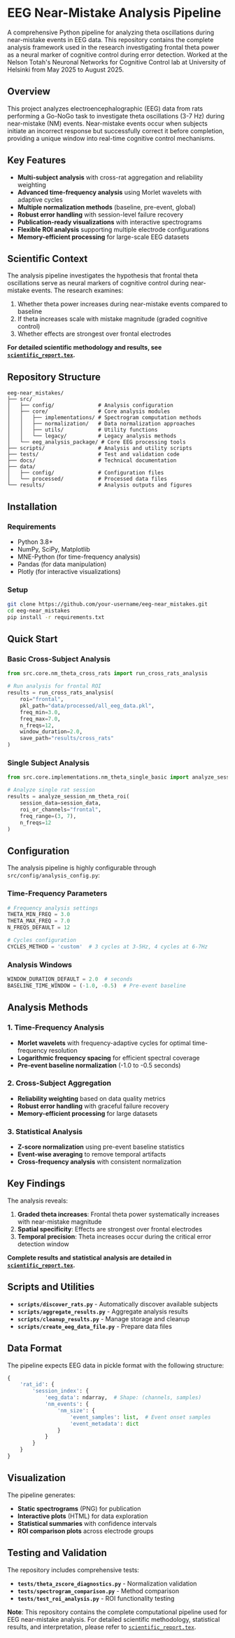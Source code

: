 # EEG Near-Mistake Analysis Pipeline

A comprehensive Python pipeline for analyzing theta oscillations during near-mistake events in EEG data. This repository contains the complete analysis framework used in the research investigating frontal theta power as a neural marker of cognitive control during error detection. Worked at the Nelson Totah's Neuronal Networks for Cognitive Control lab at University of Helsinki from May 2025 to August 2025.

## Overview

This project analyzes electroencephalographic (EEG) data from rats performing a Go-NoGo task to investigate theta oscillations (3-7 Hz) during near-mistake (NM) events. Near-mistake events occur when subjects initiate an incorrect response but successfully correct it before completion, providing a unique window into real-time cognitive control mechanisms.

## Key Features

- **Multi-subject analysis** with cross-rat aggregation and reliability weighting
- **Advanced time-frequency analysis** using Morlet wavelets with adaptive cycles
- **Multiple normalization methods** (baseline, pre-event, global)
- **Robust error handling** with session-level failure recovery
- **Publication-ready visualizations** with interactive spectrograms
- **Flexible ROI analysis** supporting multiple electrode configurations
- **Memory-efficient processing** for large-scale EEG datasets

## Scientific Context

The analysis pipeline investigates the hypothesis that frontal theta oscillations serve as neural markers of cognitive control during near-mistake events. The research examines:

1. Whether theta power increases during near-mistake events compared to baseline
2. If theta increases scale with mistake magnitude (graded cognitive control)
3. Whether effects are strongest over frontal electrodes

**For detailed scientific methodology and results, see [`scientific_report.tex`](scientific_report.tex).**

## Repository Structure

```
eeg-near_mistakes/
├── src/
│   ├── config/              # Analysis configuration
│   ├── core/                # Core analysis modules
│   │   ├── implementations/ # Spectrogram computation methods
│   │   ├── normalization/   # Data normalization approaches
│   │   ├── utils/           # Utility functions
│   │   └── legacy/          # Legacy analysis methods
│   └── eeg_analysis_package/ # Core EEG processing tools
├── scripts/                 # Analysis and utility scripts
├── tests/                   # Test and validation code
├── docs/                    # Technical documentation
├── data/
│   ├── config/              # Configuration files
│   └── processed/           # Processed data files
└── results/                 # Analysis outputs and figures
```

## Installation

### Requirements

- Python 3.8+
- NumPy, SciPy, Matplotlib
- MNE-Python (for time-frequency analysis)
- Pandas (for data manipulation)
- Plotly (for interactive visualizations)

### Setup

```bash
git clone https://github.com/your-username/eeg-near_mistakes.git
cd eeg-near_mistakes
pip install -r requirements.txt
```

## Quick Start

### Basic Cross-Subject Analysis

```python
from src.core.nm_theta_cross_rats import run_cross_rats_analysis

# Run analysis for frontal ROI
results = run_cross_rats_analysis(
    roi="frontal",
    pkl_path="data/processed/all_eeg_data.pkl",
    freq_min=3.0,
    freq_max=7.0,
    n_freqs=12,
    window_duration=2.0,
    save_path="results/cross_rats"
)
```

### Single Subject Analysis

```python
from src.core.implementations.nm_theta_single_basic import analyze_session_nm_theta_roi

# Analyze single rat session
results = analyze_session_nm_theta_roi(
    session_data=session_data,
    roi_or_channels="frontal",
    freq_range=(3, 7),
    n_freqs=12
)
```

## Configuration

The analysis pipeline is highly configurable through `src/config/analysis_config.py`:

### Time-Frequency Parameters

```python
# Frequency analysis settings
THETA_MIN_FREQ = 3.0
THETA_MAX_FREQ = 7.0
N_FREQS_DEFAULT = 12

# Cycles configuration
CYCLES_METHOD = 'custom'  # 3 cycles at 3-5Hz, 4 cycles at 6-7Hz
```

### Analysis Windows

```python
WINDOW_DURATION_DEFAULT = 2.0  # seconds
BASELINE_TIME_WINDOW = (-1.0, -0.5)  # Pre-event baseline
```

## Analysis Methods

### 1. Time-Frequency Analysis

- **Morlet wavelets** with frequency-adaptive cycles for optimal time-frequency resolution
- **Logarithmic frequency spacing** for efficient spectral coverage
- **Pre-event baseline normalization** (-1.0 to -0.5 seconds)

### 2. Cross-Subject Aggregation

- **Reliability weighting** based on data quality metrics
- **Robust error handling** with graceful failure recovery
- **Memory-efficient processing** for large datasets

### 3. Statistical Analysis

- **Z-score normalization** using pre-event baseline statistics
- **Event-wise averaging** to remove temporal artifacts
- **Cross-frequency analysis** with consistent normalization

## Key Findings

The analysis reveals:

1. **Graded theta increases**: Frontal theta power systematically increases with near-mistake magnitude
2. **Spatial specificity**: Effects are strongest over frontal electrodes
3. **Temporal precision**: Theta increases occur during the critical error detection window

**Complete results and statistical analysis are detailed in [`scientific_report.tex`](scientific_report.tex).**

## Scripts and Utilities

- **`scripts/discover_rats.py`** - Automatically discover available subjects
- **`scripts/aggregate_results.py`** - Aggregate analysis results
- **`scripts/cleanup_results.py`** - Manage storage and cleanup
- **`scripts/create_eeg_data_file.py`** - Prepare data files

## Data Format

The pipeline expects EEG data in pickle format with the following structure:

```python
{
    'rat_id': {
        'session_index': {
            'eeg_data': ndarray,  # Shape: (channels, samples)
            'nm_events': {
                'nm_size': {
                    'event_samples': list,  # Event onset samples
                    'event_metadata': dict
                }
            }
        }
    }
}
```

## Visualization

The pipeline generates:

- **Static spectrograms** (PNG) for publication
- **Interactive plots** (HTML) for data exploration
- **Statistical summaries** with confidence intervals
- **ROI comparison plots** across electrode groups

## Testing and Validation

The repository includes comprehensive tests:

- **`tests/theta_zscore_diagnostics.py`** - Normalization validation
- **`tests/spectrogram_comparison.py`** - Method comparison
- **`tests/test_roi_analysis.py`** - ROI functionality testing

**Note**: This repository contains the complete computational pipeline used for EEG near-mistake analysis. For detailed scientific methodology, statistical results, and interpretation, please refer to [`scientific_report.tex`](scientific_report.tex).
